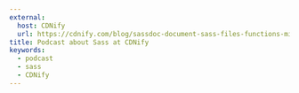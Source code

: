 ```yaml
---
external:
  host: CDNify
  url: https://cdnify.com/blog/sassdoc-document-sass-files-functions-mixins/
title: Podcast about Sass at CDNify
keywords:
  - podcast
  - sass
  - CDNify
---
```

